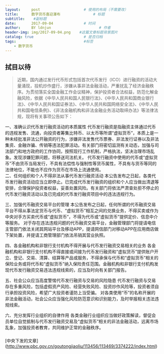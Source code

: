```yaml
---
layout:     post                    # 使用的布局（不需要改）
title:      数字货币喜迎瀑布               # 标题 
subtitle:    #副标题
date:       2017-09-04              # 时间
author:     BY ldnjun                      # 作者
header-img: img/2017-09-04.png    #这篇文章标题背景图片
catalog: true                       # 是否归档
tags:                               #标签
    - 数字货币
---
```

## 拭目以待
>近期，国内通过发行代币形式包括首次代币发行（ICO）进行融资的活动大量涌现，投机炒作盛行，涉嫌从事非法金融活动，严重扰乱了经济金融秩序。为贯彻落实全国金融工作会议精神，保护投资者合法权益，防范化解金融风险，依据《中华人民共和国人民银行法》、《中华人民共和国商业银行法》、《中华人民共和国证券法》、《中华人民共和国网络安全法》、《中华人民共和国电信条例》、《非法金融机构和非法金融业务活动取缔办法》等法律法规，现将有关事项公告如下：    

一、准确认识代币发行融资活动的本质属性
代币发行融资是指融资主体通过代币的违规发售、流通，向投资者筹集比特币、以太币等所谓“虚拟货币”，本质上是一种未经批准非法公开融资的行为，涉嫌非法发售代币票券、非法发行证券以及非法集资、金融诈骗、传销等违法犯罪活动。有关部门将密切监测有关动态，加强与司法部门和地方政府的工作协同，按照现行工作机制，严格执法，坚决治理市场乱象。发现涉嫌犯罪问题，将移送司法机关。
代币发行融资中使用的代币或“虚拟货币”不由货币当局发行，不具有法偿性与强制性等货币属性，不具有与货币等同的法律地位，不能也不应作为货币在市场上流通使用。  
二、任何组织和个人不得非法从事代币发行融资活动
本公告发布之日起，各类代币发行融资活动应当立即停止。已完成代币发行融资的组织和个人应当做出清退等安排，合理保护投资者权益，妥善处置风险。有关部门将依法严肃查处拒不停止的代币发行融资活动以及已完成的代币发行融资项目中的违法违规行为。  

三、加强代币融资交易平台的管理
本公告发布之日起，任何所谓的代币融资交易平台不得从事法定货币与代币、“虚拟货币”相互之间的兑换业务，不得买卖或作为中央对手方买卖代币或“虚拟货币”，不得为代币或“虚拟货币”提供定价、信息中介等服务。
对于存在违法违规问题的代币融资交易平台，金融管理部门将提请电信主管部门依法关闭其网站平台及移动APP，提请网信部门对移动APP在应用商店做下架处置，并提请工商管理部门依法吊销其营业执照。 

四、各金融机构和非银行支付机构不得开展与代币发行融资交易相关的业务
各金融机构和非银行支付机构不得直接或间接为代币发行融资和“虚拟货币”提供账户开立、登记、交易、清算、结算等产品或服务，不得承保与代币和“虚拟货币”相关的保险业务或将代币和“虚拟货币”纳入保险责任范围。金融机构和非银行支付机构发现代币发行融资交易违法违规线索的，应当及时向有关部门报告。  

五、社会公众应当高度警惕代币发行融资与交易的风险隐患
代币发行融资与交易存在多重风险，包括虚假资产风险、经营失败风险、投资炒作风险等，投资者须自行承担投资风险，希望广大投资者谨防上当受骗。
对各类使用“币”的名称开展的非法金融活动，社会公众应当强化风险防范意识和识别能力，及时举报相关违法违规线索。  

六、充分发挥行业组织的自律作用
各类金融行业组织应当做好政策解读，督促会员单位自觉抵制与代币发行融资交易及“虚拟货币”相关的非法金融活动，远离市场乱象，加强投资者教育，共同维护正常的金融秩序。  


###
[中央下发的文章] (http://www.pbc.gov.cn/goutongjiaoliu/113456/113469/3374222/index.html)
